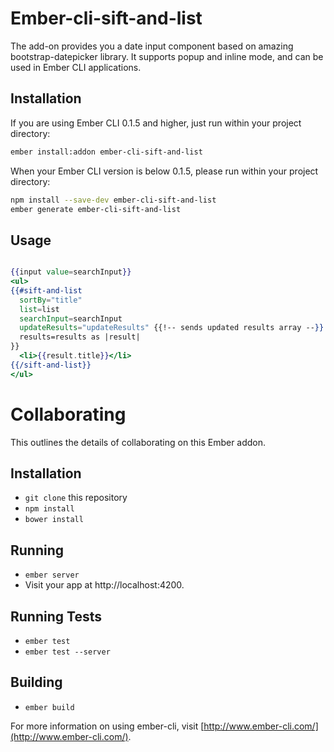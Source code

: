 # Ember-cli-sift-and-list

The add-on provides you a date input component based on amazing bootstrap-datepicker library. It supports popup and inline mode, and can be used in Ember CLI applications.

## Installation

If you are using Ember CLI 0.1.5 and higher, just run within your project directory:

```bash
ember install:addon ember-cli-sift-and-list
```

When your Ember CLI version is below 0.1.5, please run within your project directory:

```bash
npm install --save-dev ember-cli-sift-and-list
ember generate ember-cli-sift-and-list
```

## Usage

```handlebars

{{input value=searchInput}}
<ul>
{{#sift-and-list
  sortBy="title"
  list=list
  searchInput=searchInput
  updateResults="updateResults" {{!-- sends updated results array --}}
  results=results as |result|
}}
  <li>{{result.title}}</li>
{{/sift-and-list}}
</ul>

```

# Collaborating

This outlines the details of collaborating on this Ember addon.

## Installation

* `git clone` this repository
* `npm install`
* `bower install`

## Running

* `ember server`
* Visit your app at http://localhost:4200.

## Running Tests

* `ember test`
* `ember test --server`

## Building

* `ember build`

For more information on using ember-cli, visit [http://www.ember-cli.com/](http://www.ember-cli.com/).
